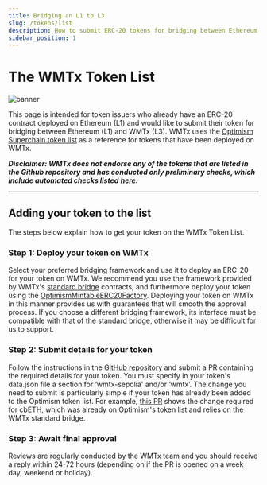 ```yaml
---
title: Bridging an L1 to L3
slug: /tokens/list
description: How to submit ERC-20 tokens for bridging between Ethereum (L1) and WMTx (L3) as a token issuer.
sidebar_position: 1
---
```


# The WMTx Token List

<img src="../img/bridge.png" title="banner" />

This page is intended for token issuers who already have an ERC-20 contract deployed on Ethereum (L1) and would like to submit their token for bridging between Ethereum (L1) and WMTx (L3). WMTx uses the [Optimism Superchain token list](#) as a reference for tokens that have been deployed on WMTx.

**_Disclaimer: WMTx does not endorse any of the tokens that are listed in the Github repository and has conducted only preliminary checks, which include automated checks listed_** [**_here_**](#)**_._**

---

## Adding your token to the list

The steps below explain how to get your token on the WMTx Token List.

### Step 1: Deploy your token on WMTx

Select your preferred bridging framework and use it to deploy an ERC-20 for your token on WMTx. We recommend you use the framework provided by WMTx's [standard bridge](#) contracts, and furthermore deploy your token using the [OptimismMintableERC20Factory](/building-with-wmtx/wmtx-contracts). Deploying your token on WMTx in this manner provides us with guarantees that will smooth the approval process. If you choose a different bridging framework, its interface must be compatible with that of the standard bridge, otherwise it may be difficult for us to support.

### Step 2: Submit details for your token

Follow the instructions in the [GitHub repository](https://github.com/ethereum-optimism/ethereum-optimism.github.io) and submit a PR containing the required details for your token. You must specify in your token's data.json file a section for ‘wmtx-sepolia' and/or ‘wmtx’. The change you need to submit is particularly simple if your token has already been added to the Optimism token list. For example, [this PR](#) shows the change required for cbETH, which was already on Optimism's token list and relies on the WMTx standard bridge.

### Step 3: Await final approval

Reviews are regularly conducted by the WMTx team and you should receive a reply within 24-72 hours (depending on if the PR is opened on a week day, weekend or holiday).
